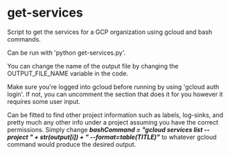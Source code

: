 # get-services
Script to get the services for a GCP organization using gcloud and bash commands.

Can be run with 'python get-services.py'.

You can change the name of the output file by changing the OUTPUT_FILE_NAME variable in the code.

Make sure you're logged into gcloud before running by using 'gcloud auth login'. If not, you can uncomment the section that does it for you however it requires some user input.

Can be fitted to find other project information such as labels, log-sinks, and pretty much any other info under a project assuming you have the correct permissions. Simply change <b><i>bashCommand = "gcloud services list --project " + str(output[i]) + " --format=table(TITLE)"</b></i> to whatever gcloud command would produce the desired output.
